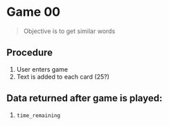 # Game 00

> Objective is to get similar words

## Procedure

1. User enters game
2. Text is added to each card (25?)

## Data returned after game is played:

1. `time_remaining`
